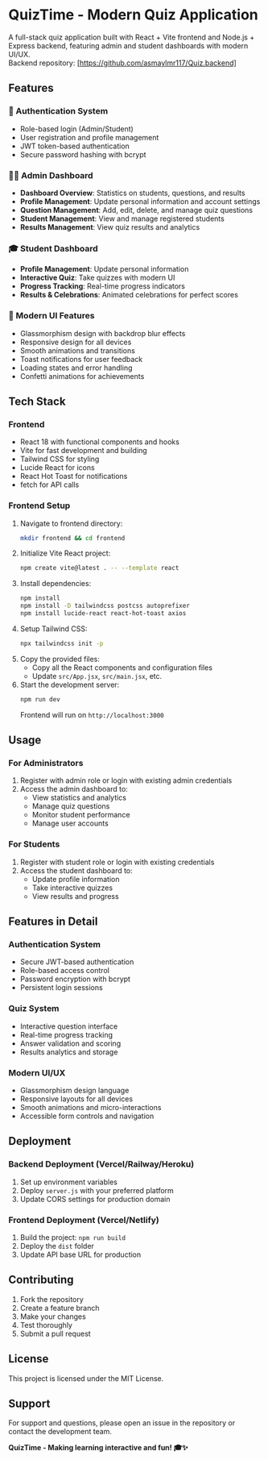 # QuizTime - Modern Quiz Application

A full-stack quiz application built with React + Vite frontend and Node.js + Express backend, featuring admin and student dashboards with modern UI/UX.\
Backend repository: [https://github.com/asmaylmr117/Quiz.backend]
## Features

### 🔐 Authentication System
- Role-based login (Admin/Student)
- User registration and profile management
- JWT token-based authentication
- Secure password hashing with bcrypt

### 👨‍💼 Admin Dashboard
- **Dashboard Overview**: Statistics on students, questions, and results
- **Profile Management**: Update personal information and account settings
- **Question Management**: Add, edit, delete, and manage quiz questions
- **Student Management**: View and manage registered students
- **Results Management**: View quiz results and analytics

### 🎓 Student Dashboard
- **Profile Management**: Update personal information
- **Interactive Quiz**: Take quizzes with modern UI
- **Progress Tracking**: Real-time progress indicators
- **Results & Celebrations**: Animated celebrations for perfect scores

### 🎨 Modern UI Features
- Glassmorphism design with backdrop blur effects
- Responsive design for all devices
- Smooth animations and transitions
- Toast notifications for user feedback
- Loading states and error handling
- Confetti animations for achievements

## Tech Stack

### Frontend
- React 18 with functional components and hooks
- Vite for fast development and building
- Tailwind CSS for styling
- Lucide React for icons
- React Hot Toast for notifications
- fetch for API calls


### Frontend Setup
1. Navigate to frontend directory:
   ```bash
   mkdir frontend && cd frontend
   ```
2. Initialize Vite React project:
   ```bash
   npm create vite@latest . -- --template react
   ```
3. Install dependencies:
   ```bash
   npm install
   npm install -D tailwindcss postcss autoprefixer
   npm install lucide-react react-hot-toast axios
   ```
4. Setup Tailwind CSS:
   ```bash
   npx tailwindcss init -p
   ```
5. Copy the provided files:
   - Copy all the React components and configuration files
   - Update `src/App.jsx`, `src/main.jsx`, etc.
6. Start the development server:
   ```bash
   npm run dev
   ```
   Frontend will run on `http://localhost:3000`




## Usage

### For Administrators
1. Register with admin role or login with existing admin credentials
2. Access the admin dashboard to:
   - View statistics and analytics
   - Manage quiz questions
   - Monitor student performance
   - Manage user accounts

### For Students
1. Register with student role or login with existing credentials
2. Access the student dashboard to:
   - Update profile information
   - Take interactive quizzes
   - View results and progress

## Features in Detail

### Authentication System
- Secure JWT-based authentication
- Role-based access control
- Password encryption with bcrypt
- Persistent login sessions

### Quiz System
- Interactive question interface
- Real-time progress tracking
- Answer validation and scoring
- Results analytics and storage

### Modern UI/UX
- Glassmorphism design language
- Responsive layouts for all devices
- Smooth animations and micro-interactions
- Accessible form controls and navigation

## Deployment

### Backend Deployment (Vercel/Railway/Heroku)
1. Set up environment variables
2. Deploy `server.js` with your preferred platform
3. Update CORS settings for production domain

### Frontend Deployment (Vercel/Netlify)
1. Build the project: `npm run build`
2. Deploy the `dist` folder
3. Update API base URL for production

## Contributing
1. Fork the repository
2. Create a feature branch
3. Make your changes
4. Test thoroughly
5. Submit a pull request

## License
This project is licensed under the MIT License.

## Support
For support and questions, please open an issue in the repository or contact the development team.

**QuizTime - Making learning interactive and fun! 🎓✨**
